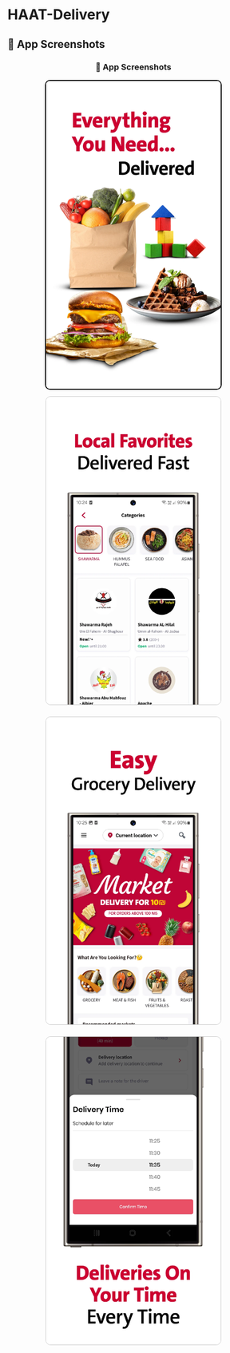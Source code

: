 # HAAT-Delivery

 ## 📱 App Screenshots

<h3 align="center">📱 App Screenshots</h3>

<p align="center">
  <img src="s1.webp" alt="Home Screen"
      style="border: 2px solid #000000; border-radius: 10px;" width="350"/>
  <img src="s2.webp" alt="Login Screen"
       style="border:1px solid #ccc; border-radius:10px; margin:10px;" width="350"/>
 <img src="s3.webp" alt="Login Screen"
       style="border:1px solid #ccc; border-radius:10px; margin:10px;" width="350"/>
  <img src="s4.webp" alt="Login Screen"
       style="border:1px solid #ccc; border-radius:10px; margin:10px;" width="350"/>
</p>
